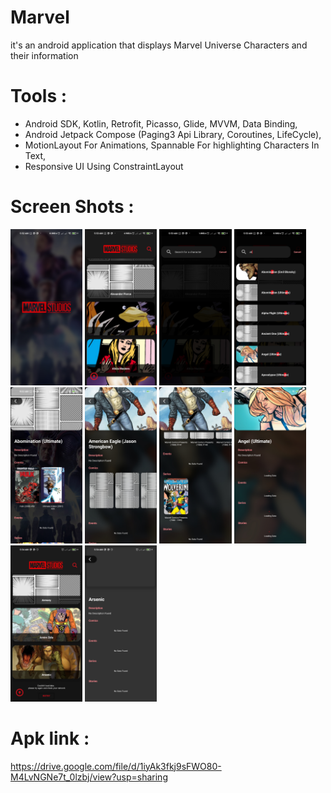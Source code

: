 # Marvel

it's an android application that displays Marvel Universe Characters and their information

# Tools :

* Android SDK, Kotlin, Retrofit, Picasso, Glide, MVVM, Data Binding, 
* Android Jetpack Compose (Paging3 Api Library, Coroutines, LifeCycle), 
* MotionLayout For Animations, Spannable For highlighting Characters In Text,
* Responsive UI Using ConstraintLayout

# Screen Shots :

<img src="screen shots/1.jpg" height="250">  <img src="screen shots/2.jpg" height="250">  <img src="screen shots/3.jpg" height="250">
<img src="screen shots/4.jpg" height="250">  <img src="screen shots/5.jpg" height="250">  <img src="screen shots/6.jpg" height="250">
<img src="screen shots/7.jpg" height="250">  <img src="screen shots/8.jpg" height="250">  <img src="screen shots/9.jpg" height="250">
<img src="screen shots/10.jpg" height="250">

# Apk link :

https://drive.google.com/file/d/1iyAk3fkj9sFWO80-M4LvNGNe7t_0lzbj/view?usp=sharing